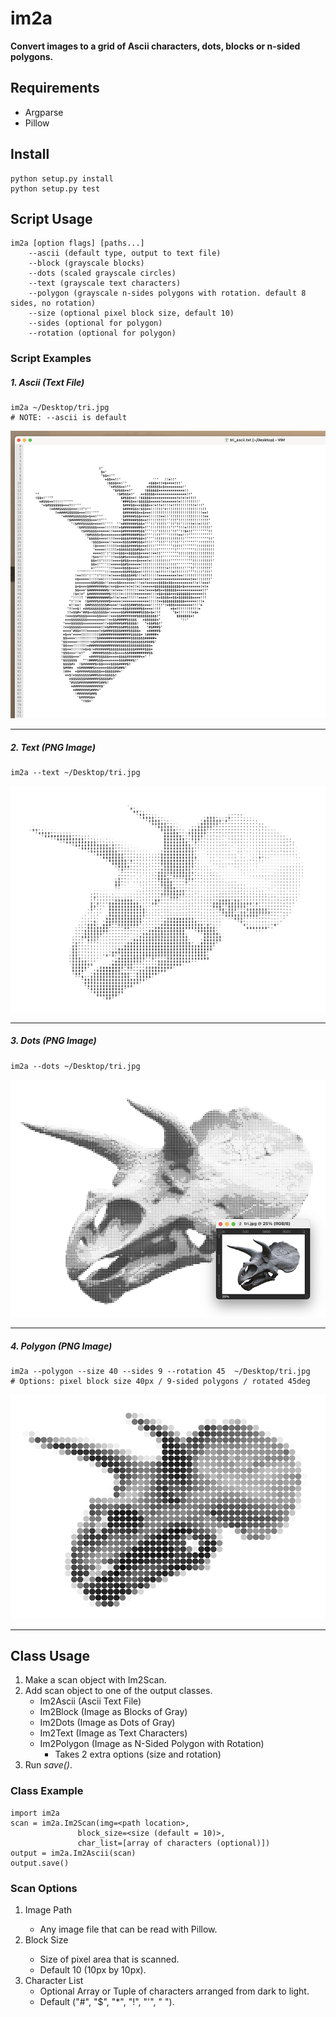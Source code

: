 # im2a
__Convert images to a grid of Ascii characters, dots, blocks or n-sided polygons.__

## Requirements

- Argparse
- Pillow
## Install

```
python setup.py install
python setup.py test
```

## Script Usage

```
im2a [option flags] [paths...] 
    --ascii (default type, output to text file)
    --block (grayscale blocks)
    --dots (scaled grayscale circles)
    --text (grayscale text characters)
    --polygon (grayscale n-sides polygons with rotation. default 8 sides, no rotation)
    --size (optional pixel block size, default 10)
    --sides (optional for polygon) 
    --rotation (optional for polygon)
```

### Script Examples

##### 1. Ascii (Text File)
```
im2a ~/Desktop/tri.jpg
# NOTE: --ascii is default
```

![im2a example 1](https://github.com/jaschon/im2a-py/blob/main/_screenshots/tri_ascii.png?raw=true)

---

##### 2. Text (PNG Image)

```
im2a --text ~/Desktop/tri.jpg
```

![im2a example 2](https://github.com/jaschon/im2a-py/blob/main/_screenshots/tri_text.png?raw=true)


---

##### 3. Dots (PNG Image)

```
im2a --dots ~/Desktop/tri.jpg
```

![im2a example 3](https://github.com/jaschon/im2a-py/blob/main/_screenshots/tri_dots.png?raw=true)

---

##### 4. Polygon (PNG Image)

```
im2a --polygon --size 40 --sides 9 --rotation 45  ~/Desktop/tri.jpg
# Options: pixel block size 40px / 9-sided polygons / rotated 45deg
```

![im2a example 4](https://github.com/jaschon/im2a-py/blob/main/_screenshots/tri_polygon.png?raw=true)

---

## Class Usage

1. Make a scan object with Im2Scan.
2. Add scan object to one of the output classes.
    * Im2Ascii (Ascii Text File)
    * Im2Block (Image as Blocks of Gray)
    * Im2Dots (Image as Dots of Gray)
    * Im2Text (Image as Text Characters)
    * Im2Polygon (Image as N-Sided Polygon with Rotation)
      * Takes 2 extra options (size and rotation)
3. Run _save()_.

### Class Example

```
import im2a
scan = im2a.Im2Scan(img=<path location>, 
               block_size=<size (default = 10)>, 
               char_list=[array of characters (optional)])
output = im2a.Im2Ascii(scan)
output.save()
```

### Scan Options

1. Image Path <String Path Location>
    * Any image file that can be read with Pillow.
2. Block Size <Int>
    * Size of pixel area that is scanned.
    * Default 10 (10px by 10px).
3. Character List
    * Optional Array or Tuple of characters arranged from dark to light.
    * Default ("#", "$", "*", "!", "'", " ").
    
    
    
    
